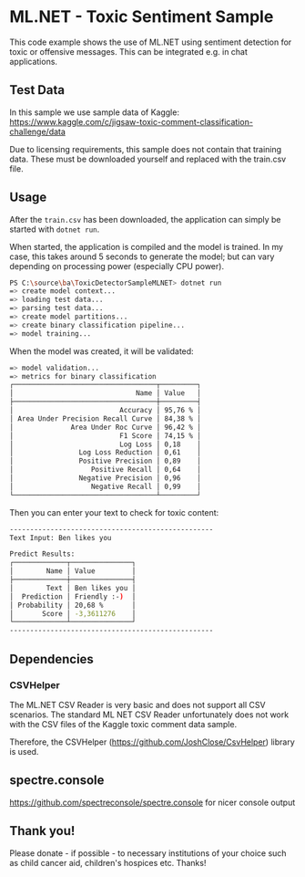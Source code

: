 # ML.NET - Toxic Sentiment Sample

This code example shows the use of ML.NET using sentiment detection for toxic or offensive messages.
This can be integrated e.g. in chat applications.

## Test Data
In this sample we use sample data of Kaggle: https://www.kaggle.com/c/jigsaw-toxic-comment-classification-challenge/data

Due to licensing requirements, this sample does not contain that training data.
These must be downloaded yourself and replaced with the train.csv file.

## Usage

After the `train.csv` has been downloaded, the application can simply be started with `dotnet run`.

When started, the application is compiled and the model is trained. In my case, this takes around 5 seconds to generate the model; but can vary depending on processing power (especially CPU power).

```sh
PS C:\source\ba\ToxicDetectorSampleMLNET> dotnet run
=> create model context...
=> loading test data...
=> parsing test data...
=> create model partitions...
=> create binary classification pipeline...
=> model training...
```
When the model was created, it will be validated:
```sh
=> model validation...
=> metrics for binary classification
┌───────────────────────────────────┬─────────┐
│                              Name │ Value   │
├───────────────────────────────────┼─────────┤
│                          Accuracy │ 95,76 % │
│ Area Under Precision Recall Curve │ 84,38 % │
│              Area Under Roc Curve │ 96,42 % │
│                          F1 Score │ 74,15 % │
│                          Log Loss │ 0,18    │
│                Log Loss Reduction │ 0,61    │
│                Positive Precision │ 0,89    │
│                   Positive Recall │ 0,64    │
│                Negative Precision │ 0,96    │
│                   Negative Recall │ 0,99    │
└───────────────────────────────────┴─────────┘
```

Then you can enter your text to check for toxic content:

```sh
--------------------------------------------------
Text Input: Ben likes you

Predict Results:
┌─────────────┬───────────────┐
│        Name │ Value         │
├─────────────┼───────────────┤
│        Text │ Ben likes you │
│  Prediction │ Friendly :-)  │
│ Probability │ 20,68 %       │
│       Score │ -3,3611276    │
└─────────────┴───────────────┘
--------------------------------------------------
```

## Dependencies

### CSVHelper

The ML.NET CSV Reader is very basic and does not support all CSV scenarios. The standard ML NET CSV Reader unfortunately does not work with the CSV files of the Kaggle toxic comment data sample.

Therefore, the CSVHelper (https://github.com/JoshClose/CsvHelper) library is used.

## spectre.console

https://github.com/spectreconsole/spectre.console for nicer console output


## Thank you!

Please donate - if possible - to necessary institutions of your choice such as child cancer aid, children's hospices etc. Thanks!
